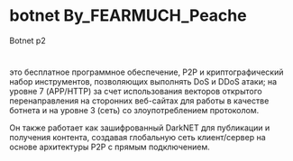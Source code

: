 # botnet By_FEARMUCH_Peache
Botnet p2
#
 это бесплатное программное обеспечение, P2P и криптографический набор инструментов, позволяющих выполнять DoS и DDoS атаки; на уровне 7 (APP/HTTP) за счет использования векторов открытого перенаправления на сторонних веб-сайтах для работы в качестве ботнета и на уровне 3 (сеть) со злоупотреблением протоколом.

Он также работает как зашифрованный DarkNET для публикации и получения контента, создавая глобальную сеть клиент/сервер на основе архитектуры P2P с прямым подключением.
